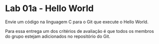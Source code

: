 # Lab 01a - Hello World
Envie um código na linguagem C para o Git que execute o Hello World.

Para essa entrega um dos critérios de avaliação é que todos os membros do grupo estejam adicionados no repositório do Git.
